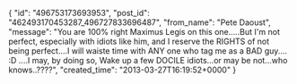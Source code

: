  {
   "id": "496753173693953",
   "post_id": "462493170453287_496727833696487",
   "from_name": "Pete Daoust",
   "message": "You are 100% right Maximus Legis on this one.....But I'm not perfect, especially with idiots like him, and I reserve the RIGHTS of not being perfect....I will waiste time with ANY one who tag me as a BAD guy.... :D ....I may, by doing so, Wake up a few DOCILE idiots...or may be not...who knows..????",
   "created_time": "2013-03-27T16:19:52+0000"
 }

